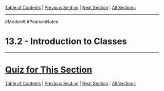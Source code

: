 [Table of Contents](/README.md) | [Previous Section](13.1%20-%20Procedural%20and%20Object-Oriented%20Programming.md) | [Next Section](13.3%20-%20Defining%20an%20Instance%20of%20a%20Class.md) | [All Sections](/Module%206/Pearson%20Notes/)
***
#Module6 #PearsonNotes
# 13.2 - Introduction to Classes
***
# [Quiz for This Section](!%20Unit%2013%20Answers.md#Quiz-13-2)
[Table of Contents](/README.md) | [Previous Section](13.1%20-%20Procedural%20and%20Object-Oriented%20Programming.md) | [Next Section](13.3%20-%20Defining%20an%20Instance%20of%20a%20Class.md) | [All Sections](/Module%206/Pearson%20Notes/)